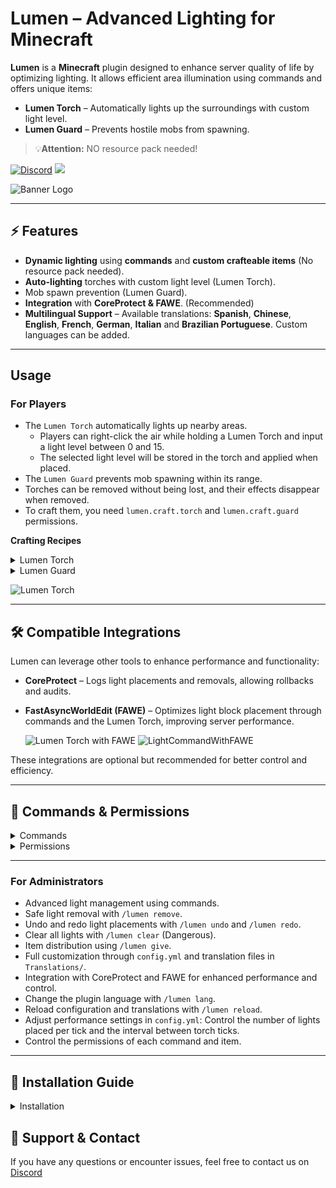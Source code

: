 # Lumen – Advanced Lighting for Minecraft

**Lumen** is a **Minecraft** plugin designed to enhance server quality of life by optimizing lighting. It allows efficient area illumination using commands and offers unique items:

- **Lumen Torch** – Automatically lights up the surroundings with custom light level.
- **Lumen Guard** – Prevents hostile mobs from spawning.

> 💡**Attention:** NO resource pack needed!

[![Discord](https://img.shields.io/discord/1079917552588816484?label=Discord&logo=discord&logoColor=white&color=31FFA3&style=for-the-badge)](https://erosmari.com/discord) ![](https://img.shields.io/badge/Made%20with-%E2%9D%A4%EF%B8%8F%20by%20stargaze-31FFA3?style=for-the-badge)

![Banner Logo](https://cdn.modrinth.com/data/izTZx6gw/images/ed1c78a69e6aba737ccc687acc242140fcce6299.png)

---

## ⚡️ Features

- **Dynamic lighting** using **commands** and **custom crafteable items** (No resource pack needed).
- **Auto-lighting** torches with custom light level (Lumen Torch).
- Mob spawn prevention (Lumen Guard).
- **Integration** with **CoreProtect & FAWE**. (Recommended)
- **Multilingual Support** – Available translations: **Spanish**, **Chinese**, **English**, **French**, **German**, **Italian** and **Brazilian Portuguese**. Custom languages can be added.

---

## Usage

### For Players
- The `Lumen Torch` automatically lights up nearby areas.
  - Players can right-click the air while holding a Lumen Torch and input a light level between 0 and 15.
  - The selected light level will be stored in the torch and applied when placed.
- The `Lumen Guard` prevents mob spawning within its range.
- Torches can be removed without being lost, and their effects disappear when removed.
- To craft them, you need `lumen.craft.torch` and `lumen.craft.guard` permissions.

**Crafting Recipes**
<details>
<summary>Lumen Torch</summary>

![Lumen Torch Recipe](https://cdn.modrinth.com/data/izTZx6gw/images/3b24b9cfe98580f238256d836aa834aa0eb637de.png)

</details>
<details>
<summary>Lumen Guard</summary>

![Lumen Guard Recipe](https://cdn.modrinth.com/data/izTZx6gw/images/fcc06b4f5b13ef6a5db471241a713acd3b700195.png)

</details>

![Lumen Torch](https://imgur.com/3OQtjzg.gif)

---

## 🛠️ Compatible Integrations

Lumen can leverage other tools to enhance performance and functionality:

- **CoreProtect** – Logs light placements and removals, allowing rollbacks and audits.
- **FastAsyncWorldEdit (FAWE)** – Optimizes light block placement through commands and the Lumen Torch, improving server performance.

  ![Lumen Torch with FAWE](https://imgur.com/pgmWWE1.gif)
  ![LightCommandWithFAWE](https://imgur.com/tqJ3gLA.gif)

These integrations are optional but recommended for better control and efficiency.

---

## 🔐 Commands & Permissions

<details>
<summary>Commands</summary>

Lumen also provides a variety of aliases for each command `/lumen`, `/lu`, and `/l`.

- `/lumen light <range> <light_level> <include_skylight>` – Places lights dynamically.
- `/lumen undo` – Undoes previous light placements.
- `/lumen redo` – Redoes removed lights.
- `/lumen remove area <range>` – Removes lights in a specified area.
- `/lumen clear confirm` – Clears all registered lights.
- `/lumen give <player/all> <torch_type> <quantity>` – Gives torches to players.
- `/lumen reload` – Reloads configuration and translations.

</details>

<details>
<summary>Permissions</summary>

- **OP Permissions:**
  - `lumen.light` – Permission to use `/lumen light`.
  - `lumen.cancel` – Permission to cancel active tasks.
  - `lumen.undo` – Permission to undo placements.
  - `lumen.redo` – Permission to redo removed lights.
  - `lumen.remove` – Permission to remove lights.
  - `lumen.clear` – Permission to clear all lights.
  - `lumen.give` – Permission to give `Lumen Torch` and `Lumen Guard`.
  - `lumen.reload` – Permission to reload configuration and translations.
- **PLAYER Permissions:**
  - `lumen.craft.*` – Permission to craft all Lumen items.
    - `lumen.craft.torch` – Permission to craft the `Lumen Torch`.
    - `lumen.craft.guard` – Permission to craft the `Lumen Guard`.

</details>

---

### For Administrators
- Advanced light management using commands.
- Safe light removal with `/lumen remove`.
- Undo and redo light placements with `/lumen undo` and `/lumen redo`.
- Clear all lights with `/lumen clear` (Dangerous).
- Item distribution using `/lumen give`.
- Full customization through `config.yml` and translation files in `Translations/`.
- Integration with CoreProtect and FAWE for enhanced performance and control.
- Change the plugin language with `/lumen lang`.
- Reload configuration and translations with `/lumen reload`.
- Adjust performance settings in `config.yml`: Control the number of lights placed per tick and the interval between torch ticks.
- Control the permissions of each command and item.

---

## 📌 Installation Guide

<details><summary>Installation</summary>

## **Prerequisites**
Before installing Lumen, make sure your server meets the following requirements:

- **Minecraft Server:** PaperMC **1.21 or higher** (recommended **1.21.4**, the latest stable version).
- **Java:** Version **21 or higher**.
- **Optional Dependencies:**
  - **CoreProtect (Optional):** Enables tracking and rollback of placed or removed lights. Integration can be verified in the console upon server startup.
  - **FastAsyncWorldEdit (Optional):** Optimizes performance for placing and removing large amounts of lights.

---

## **Step 1: Download the Plugin**
Download the latest version of **Lumen** from [Modrinth](https://modrinth.com/plugin/lumen) and ensure you obtain a valid `.jar` file.

---

## **Step 2: Installation**
1. **Upload the file** `Lumen.jar` to the `plugins/` folder of your PaperMC server.
2. **Restart the server** to automatically generate the configuration files.
3. **Verify installation** by checking the console. If the installation was successful, you will see a message indicating that the plugin has been loaded correctly.

---

## **Step 3: Initial Configuration**
1. **Navigate to the configuration folder:** `plugins/Lumen/`
2. **Edit `config.yml`** to adjust performance settings, such as:
  - `command_lights_per_tick`: Number of lights added per tick when using commands.
  - `torch_lights_per_tick`: Number of lights added per tick when using torches.
  - `torch_tick_interval`: Interval between torch ticks.
  - `mob_torch_radius`: Protection radius of the anti-mob torch.
3. **If using CoreProtect,** check the server console on startup. If integration is successful, you will see a message indicating that CoreProtect has been detected and is active in Lumen.
4. **If using FastAsyncWorldEdit,** ensure it is installed and properly configured to optimize the placement and removal of lights.

---

## **Step 4: Troubleshooting**
- **The plugin does not load:** It is recommended to use **PaperMC 1.21.4**, the latest stable version. Also, ensure you are using Java 21 or higher.
- **CoreProtect errors:** Check the console when starting the server. If integration does not activate, ensure CoreProtect is correctly installed.
- **Low performance when placing lights:** Adjust values in `config.yml` and/or install **FastAsyncWorldEdit** to optimize large-scale block processing.
- Only newly placed `Lumen Torch` and `Lumen Guard` will have effects of changes in config.yml. Previously placed torches will not be affected unless removed and placed again.

</details>

## 💬 Support & Contact

If you have any questions or encounter issues, feel free to contact us on [Discord](https://soystargaze.com/discord)